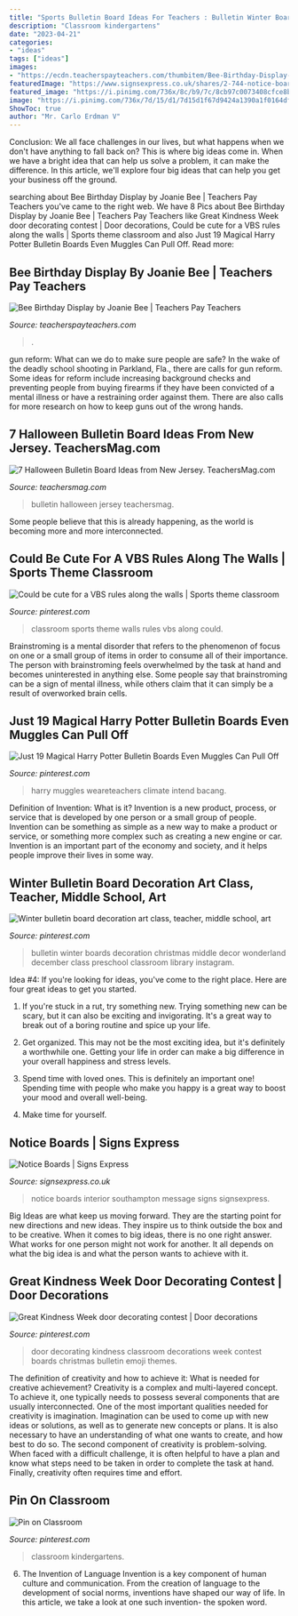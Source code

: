 ```yaml
---
title: "Sports Bulletin Board Ideas For Teachers : Bulletin Winter Boards Decoration Christmas Middle Decor Wonderland December Class Preschool Classroom Library Instagram"
description: "Classroom kindergartens"
date: "2023-04-21"
categories:
- "ideas"
tags: ["ideas"]
images:
- "https://ecdn.teacherspayteachers.com/thumbitem/Bee-Birthday-Display-4461398-1589578724/original-4461398-3.jpg"
featuredImage: "https://www.signsexpress.co.uk/shares/2-744-notice-boards-southampton_big.jpg"
featured_image: "https://i.pinimg.com/736x/8c/b9/7c/8cb97c0073408cfce8bdd6bc2e350dd6--sports-theme-classroom-sport-theme.jpg"
image: "https://i.pinimg.com/736x/7d/15/d1/7d15d1f67d9424a1390a1f0164dfcb08--shout-out-kindergartens.jpg"
ShowToc: true
author: "Mr. Carlo Erdman V"
---
```



Conclusion:
We all face challenges in our lives, but what happens when we don't have anything to fall back on? This is where big ideas come in. When we have a bright idea that can help us solve a problem, it can make the difference. In this article, we'll explore four big ideas that can help you get your business off the ground.

	

		
searching about Bee Birthday Display by Joanie Bee | Teachers Pay Teachers you've came to the right web. We have 8 Pics about Bee Birthday Display by Joanie Bee | Teachers Pay Teachers like Great Kindness Week door decorating contest | Door decorations, Could be cute for a VBS rules along the walls | Sports theme classroom and also Just 19 Magical Harry Potter Bulletin Boards Even Muggles Can Pull Off. Read more:
		
    
## Bee Birthday Display By Joanie Bee | Teachers Pay Teachers

<img loading=lazy src="https://ecdn.teacherspayteachers.com/thumbitem/Bee-Birthday-Display-4461398-1589578724/original-4461398-3.jpg" onerror="this.onerror=null;this.src='https://tse3.mm.bing.net/th?id=OIP.7M1voPVcqUTg3QW1vvKAHAAAAA&amp;pid=15.1';" alt="Bee Birthday Display by Joanie Bee | Teachers Pay Teachers">

_Source: teacherspayteachers.com_

>. 

	

gun reform: What can we do to make sure people are safe?
In the wake of the deadly school shooting in Parkland, Fla., there are calls for gun reform. Some ideas for reform include increasing background checks and preventing people from buying firearms if they have been convicted of a mental illness or have a restraining order against them. There are also calls for more research on how to keep guns out of the wrong hands.

    
## 7 Halloween Bulletin Board Ideas From New Jersey. TeachersMag.com

<img loading=lazy src="http://teachersmag.com/wp-content/uploads/2019/10/Halloween-Bulletin-Board4-1024x573.jpg" onerror="this.onerror=null;this.src='https://tse2.mm.bing.net/th?id=OIP.UaGIsqzp0Y6-_J7NHnWohgHaEJ&amp;pid=15.1';" alt="7 Halloween Bulletin Board Ideas from New Jersey. TeachersMag.com">

_Source: teachersmag.com_

>bulletin halloween jersey teachersmag. 

	

Some people believe that this is already happening, as the world is becoming more and more interconnected. 

    
## Could Be Cute For A VBS Rules Along The Walls | Sports Theme Classroom

<img loading=lazy src="https://i.pinimg.com/736x/8c/b9/7c/8cb97c0073408cfce8bdd6bc2e350dd6--sports-theme-classroom-sport-theme.jpg" onerror="this.onerror=null;this.src='https://tse2.mm.bing.net/th?id=OIP.AsJRxgaecscZraIVcj7M5gHaJ3&amp;pid=15.1';" alt="Could be cute for a VBS rules along the walls | Sports theme classroom">

_Source: pinterest.com_

>classroom sports theme walls rules vbs along could. 

	

Brainstroming is a mental disorder that refers to the phenomenon of focus on one or a small group of items in order to consume all of their importance. The person with brainstroming feels overwhelmed by the task at hand and becomes uninterested in anything else. Some people say that brainstroming can be a sign of mental illness, while others claim that it can simply be a result of overworked brain cells.

    
## Just 19 Magical Harry Potter Bulletin Boards Even Muggles Can Pull Off

<img loading=lazy src="https://i.pinimg.com/736x/62/f9/ce/62f9cec69cc570e14a1aa73a818de7a0.jpg" onerror="this.onerror=null;this.src='https://tse2.mm.bing.net/th?id=OIP.Uu4AstiHHsO8_jkkA4lWfwHaPj&amp;pid=15.1';" alt="Just 19 Magical Harry Potter Bulletin Boards Even Muggles Can Pull Off">

_Source: pinterest.com_

>harry muggles weareteachers climate intend bacang. 

	

Definition of Invention: What is it?
Invention is a new product, process, or service that is developed by one person or a small group of people. Invention can be something as simple as a new way to make a product or service, or something more complex such as creating a new engine or car. Invention is an important part of the economy and society, and it helps people improve their lives in some way.

    
## Winter Bulletin Board Decoration Art Class, Teacher, Middle School, Art

<img loading=lazy src="https://i.pinimg.com/736x/70/4c/20/704c2036884b35dd8296b3f1eaa3890e.jpg" onerror="this.onerror=null;this.src='https://tse3.mm.bing.net/th?id=OIP.mZCPhs-1h9-eimCnUwchjgHaFj&amp;pid=15.1';" alt="Winter bulletin board decoration art class, teacher, middle school, art">

_Source: pinterest.com_

>bulletin winter boards decoration christmas middle decor wonderland december class preschool classroom library instagram. 

	

Idea #4:
If you're looking for ideas, you've come to the right place. Here are four great ideas to get you started.
1. If you're stuck in a rut, try something new. Trying something new can be scary, but it can also be exciting and invigorating. It's a great way to break out of a boring routine and spice up your life.

2. Get organized. This may not be the most exciting idea, but it's definitely a worthwhile one. Getting your life in order can make a big difference in your overall happiness and stress levels.

3. Spend time with loved ones. This is definitely an important one! Spending time with people who make you happy is a great way to boost your mood and overall well-being.

4. Make time for yourself.

    
## Notice Boards | Signs Express

<img loading=lazy src="https://www.signsexpress.co.uk/shares/2-744-notice-boards-southampton_big.jpg" onerror="this.onerror=null;this.src='https://tse2.mm.bing.net/th?id=OIP.RfdD3vIpCIDkeddsUk7wVAHaFj&amp;pid=15.1';" alt="Notice Boards | Signs Express">

_Source: signsexpress.co.uk_

>notice boards interior southampton message signs signsexpress. 

	

Big Ideas are what keep us moving forward. They are the starting point for new directions and new ideas. They inspire us to think outside the box and to be creative. When it comes to big ideas, there is no one right answer. What works for one person might not work for another. It all depends on what the big idea is and what the person wants to achieve with it.

    
## Great Kindness Week Door Decorating Contest | Door Decorations

<img loading=lazy src="https://i.pinimg.com/736x/8c/63/be/8c63be88a4bc433e40d0f0ba8e4f721b--door-decorating-creative-ideas.jpg" onerror="this.onerror=null;this.src='https://tse1.mm.bing.net/th?id=OIP.8q9GoOqMdJ9N2eorhL94sQCoEs&amp;pid=15.1';" alt="Great Kindness Week door decorating contest | Door decorations">

_Source: pinterest.com_

>door decorating kindness classroom decorations week contest boards christmas bulletin emoji themes. 

	

The definition of creativity and how to achieve it: What is needed for creative achievement?
Creativity is a complex and multi-layered concept. To achieve it, one typically needs to possess several components that are usually interconnected. One of the most important qualities needed for creativity is imagination. Imagination can be used to come up with new ideas or solutions, as well as to generate new concepts or plans. It is also necessary to have an understanding of what one wants to create, and how best to do so. The second component of creativity is problem-solving. When faced with a difficult challenge, it is often helpful to have a plan and know what steps need to be taken in order to complete the task at hand. Finally, creativity often requires time and effort.

    
## Pin On Classroom

<img loading=lazy src="https://i.pinimg.com/736x/7d/15/d1/7d15d1f67d9424a1390a1f0164dfcb08--shout-out-kindergartens.jpg" onerror="this.onerror=null;this.src='https://tse1.mm.bing.net/th?id=OIP.XnedFrNcJAIeISie1S1khQHaJ3&amp;pid=15.1';" alt="Pin on Classroom">

_Source: pinterest.com_

>classroom kindergartens. 

	

6. The Invention of Language
Invention is a key component of human culture and communication. From the creation of language to the development of social norms, inventions have shaped our way of life. In this article, we take a look at one such invention- the spoken word.

